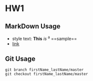 # HW1

## MarkDown Usage

- style text: **This** *is* <sup>a</sup> ==sample== 
- [link]( https://docs.github.com/en/get-started/writing-on-github/getting-started-with-writing-and-formatting-on-github/basic-writing-and-formatting-syntax)

## Git Usage

```
git branch firstName_lastName/master
git checkout firstName_lastName/master
```

